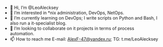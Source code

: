 - 👋 Hi, I’m @LeoAlecksey
- 👀 I’m interested in *nix administration, DevOps, NetOps.
- 🌱 I’m currently learning on DevOps; I write scripts on Python and Bash, I also run a it-specialist blog.
- 💞️ I’m looking to collaborate on it projects in terms of process automation.
- 📫 How to reach me E-mail: AlexF-47@yandex.ru; TG: t.me/LeoAlecksey
